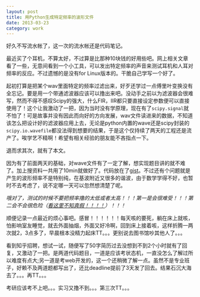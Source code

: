 ```yaml
---
layout: post
title: 用Python生成特定频率的波形文件
date: 2013-03-23
category: work
---
```


好久不写流水帐了，这一次的流水帐还是代码笔记。

最近买了个耳机，不算太好，不过算是比那种10块钱的好用些吧。网上相关文章看了一些，无意间看到一个小工具，可以发出特定频率的声音来测试耳机和人耳对频率的反应。不过遗憾的是没有for Linux版本的。干脆自己学写一个好了。

起初打算是把某个wav里面特定的频率过滤出来，好歹还学过一点傅里叶变换没有全忘记。要是用一个带通滤波器应该可以撸出来吧。没动手之前以为滤波器会很难写，然而不得不感叹Scipy的强大，什么FIR，IIR都只要直接设定参数便可以直接使用了！这个让我激动了一把，因为当时没有学原理，现在有了`scipy.signal`就不怕了！可是故事并没有因此而向好的方向发展，wav文件读进来的数据，不知道该怎么把设计好的滤波器应用上去，无论是python内置的wave还是scipy封装的`scipy.io.wavefile`都没法得到想要的结果，于是这个仅持续了两天的工程还是流产了。唉学艺不精啊！希望有相关经验的朋友能不吝指点一下。

退而求其次，就有了本文。

因为有了前面两天的基础，对wave文件有了一定了解，想实现题目讲的就不难了。加上搜资料一共用了10min就做好了。代码放在了[gist](https://gist.github.com/ibigbug/5227390)。不过还有个问题就是产生的波形频率不是特别纯，在基波附近又很多的谐波，由于数学学得不好，也暂时不去考虑了，说不定哪一天可以忽然想清楚了呢。

*哦对了，测试的时候不要把频率撸的太低或者太高！！！第一是会很难受！！！第二会不会很危险（[看这里不知真假！！！！](http://chinese.engadget.com/2008/12/09/Sonic-Nausea/)）！！！*

顺便记录一点最近的烦心事吧。感冒！！！！！！每天咳的要死，躺在床上就咳，怕影响室友睡觉，就去外面抽烟，外面又好冷啊，回到床上接着咳，这样折腾一两次就2，3点多了，早晨根本没精力起床TT。。。更别说去图书馆吵其他人了。。。

看到知乎招聘，想试一试，随便写了50字简历过去没想到不到2个小时就有了回复，又激动了一把。是两道代码题目，一道是应该考状态机，一直没怎么了解过所以难度有点大;另一道是考web开发的，这一个还稍微了解一点。虽然不是专业班子，好赖不及两道题都写出了，还比deadline提前了3天发了回去。结果石沉大海去了。。。再TT。。。

考研应该考不上吧。。。实习又撸不到。。。第三次TT。。。

